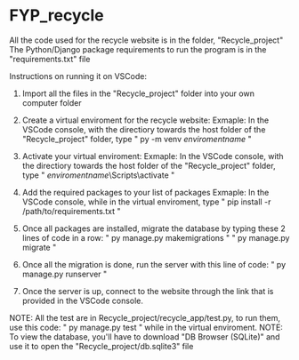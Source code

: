 # FYP_recycle
All the code used for the recycle website is in the folder, "Recycle_project"
The Python/Django package requirements to run the program is in the "requirements.txt" file

Instructions on running it on VSCode:
1. Import all the files in the "Recycle_project" folder into your own computer folder

2. Create a virtual enviroment for the recycle website:
Exmaple: In the VSCode console, with the directiory towards the host folder of the "Recycle_project" folder, type " py -m venv *enviromentname* "

3. Activate your virtual enviroment:
Exmaple: In the VSCode console, with the directiory towards the host folder of the "Recycle_project" folder, type " *enviromentname*\Scripts\activate "

4. Add the required packages to your list of packages
Exmaple: In the VSCode console, while in the virtual enviroment, type " pip install -r /path/to/requirements.txt "

5. Once all packages are installed, migrate the database by typing these 2 lines of code in a row:
" py manage.py makemigrations "
" py manage.py migrate "

6. Once all the migration is done, run the server with this line of code:
" py manage.py runserver "

7. Once the server is up, connect to the website through the link that is provided in the VSCode console.

NOTE: All the test are in Recycle_project/recycle_app/test.py, to run them, use this code: " py manage.py test " while in the virtual enviroment.
NOTE: To view the database, you'll have to download "DB Browser (SQLite)" and use it to open the "Recycle_project/db.sqlite3" file
